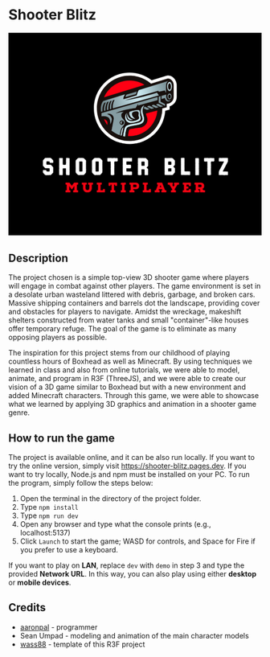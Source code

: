# Shooter Blitz

![shooter-blitz](./public/shooter-blitz.png)

## Description

The project chosen is a simple top-view 3D shooter game where players will engage in combat against other players. The game environment is set in a desolate urban wasteland littered with debris, garbage, and broken cars. Massive shipping containers and barrels dot the landscape, providing cover and obstacles for players to navigate. Amidst the wreckage, makeshift shelters constructed from water tanks and small "container"-like houses offer temporary refuge. The goal of the game is to eliminate as many opposing players as possible.

The inspiration for this project stems from our childhood of playing countless hours of Boxhead as well as Minecraft. By using techniques we learned in class and also from online tutorials, we were able to model, animate, and program in R3F (ThreeJS), and we were able to create our vision of a 3D game similar to Boxhead but with a new environment and added Minecraft characters. Through this game, we were able to showcase what we learned by applying 3D graphics and animation in a shooter game genre.

## How to run the game

The project is available online, and it can be also run locally. If you want to try the online version, simply visit https://shooter-blitz.pages.dev. If you want to try locally, Node.js and npm must be installed on your PC. To run the program, simply follow the steps below:

1. Open the terminal in the directory of the project folder.
2. Type `npm install`
3. Type `npm run dev`
4. Open any browser and type what the console prints (e.g., localhost:5137)
5. Click `Launch` to start the game; WASD for controls, and Space for Fire if you prefer to use a keyboard.

If you want to play on **LAN**, replace `dev` with `demo` in step 3 and type the provided **Network URL**. In this way, you can also play using either **desktop** or **mobile devices**.

## Credits

- [aaronpal](https://github.com/ubergonmx) - programmer
- Sean Umpad - modeling and animation of the main character models
- [wass88](https://github.com/wass08/r3f-vite-starter) - template of this R3F project
